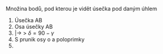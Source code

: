 Množina bodů, pod kterou je vidět úsečka pod daným úhlem

1. Úsečka AB
2. Osa úsečky AB
3. $|\rightarrow$ > $\delta = 90 - \gamma$
4. S prunik osy o a poloprimky
5. 